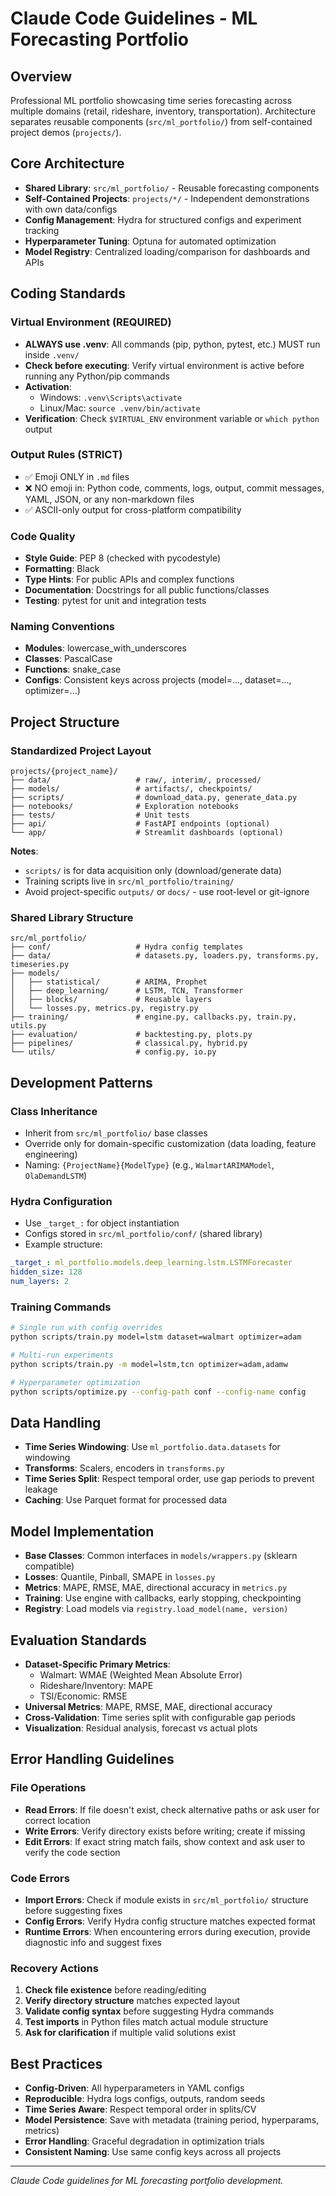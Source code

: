 # Claude Code Guidelines - ML Forecasting Portfolio

## Overview

Professional ML portfolio showcasing time series forecasting across multiple domains (retail, rideshare, inventory, transportation). Architecture separates reusable components (`src/ml_portfolio/`) from self-contained project demos (`projects/`).

## Core Architecture

- **Shared Library**: `src/ml_portfolio/` - Reusable forecasting components
- **Self-Contained Projects**: `projects/*/` - Independent demonstrations with own data/configs
- **Config Management**: Hydra for structured configs and experiment tracking
- **Hyperparameter Tuning**: Optuna for automated optimization
- **Model Registry**: Centralized loading/comparison for dashboards and APIs

## Coding Standards

### Virtual Environment (REQUIRED)

- **ALWAYS use .venv**: All commands (pip, python, pytest, etc.) MUST run inside `.venv/`
- **Check before executing**: Verify virtual environment is active before running any Python/pip commands
- **Activation**:
  - Windows: `.venv\Scripts\activate`
  - Linux/Mac: `source .venv/bin/activate`
- **Verification**: Check `$VIRTUAL_ENV` environment variable or `which python` output

### Output Rules (STRICT)

- ✅ Emoji ONLY in `.md` files
- ❌ NO emoji in: Python code, comments, logs, output, commit messages, YAML, JSON, or any non-markdown files
- ✅ ASCII-only output for cross-platform compatibility

### Code Quality

- **Style Guide**: PEP 8 (checked with pycodestyle)
- **Formatting**: Black
- **Type Hints**: For public APIs and complex functions
- **Documentation**: Docstrings for all public functions/classes
- **Testing**: pytest for unit and integration tests

### Naming Conventions

- **Modules**: lowercase_with_underscores
- **Classes**: PascalCase
- **Functions**: snake_case
- **Configs**: Consistent keys across projects (model=..., dataset=..., optimizer=...)

## Project Structure

### Standardized Project Layout

```
projects/{project_name}/
├── data/                   # raw/, interim/, processed/
├── models/                 # artifacts/, checkpoints/
├── scripts/                # download_data.py, generate_data.py
├── notebooks/              # Exploration notebooks
├── tests/                  # Unit tests
├── api/                    # FastAPI endpoints (optional)
└── app/                    # Streamlit dashboards (optional)
```

**Notes**:

- `scripts/` is for data acquisition only (download/generate data)
- Training scripts live in `src/ml_portfolio/training/`
- Avoid project-specific `outputs/` or `docs/` - use root-level or git-ignore

### Shared Library Structure

```
src/ml_portfolio/
├── conf/                   # Hydra config templates
├── data/                   # datasets.py, loaders.py, transforms.py, timeseries.py
├── models/
│   ├── statistical/        # ARIMA, Prophet
│   ├── deep_learning/      # LSTM, TCN, Transformer
│   ├── blocks/             # Reusable layers
│   └── losses.py, metrics.py, registry.py
├── training/               # engine.py, callbacks.py, train.py, utils.py
├── evaluation/             # backtesting.py, plots.py
├── pipelines/              # classical.py, hybrid.py
└── utils/                  # config.py, io.py
```

## Development Patterns

### Class Inheritance

- Inherit from `src/ml_portfolio/` base classes
- Override only for domain-specific customization (data loading, feature engineering)
- Naming: `{ProjectName}{ModelType}` (e.g., `WalmartARIMAModel`, `OlaDemandLSTM`)

### Hydra Configuration

- Use `_target_:` for object instantiation
- Configs stored in `src/ml_portfolio/conf/` (shared library)
- Example structure:

```yaml
_target_: ml_portfolio.models.deep_learning.lstm.LSTMForecaster
hidden_size: 128
num_layers: 2
```

### Training Commands

```bash
# Single run with config overrides
python scripts/train.py model=lstm dataset=walmart optimizer=adam

# Multi-run experiments
python scripts/train.py -m model=lstm,tcn optimizer=adam,adamw

# Hyperparameter optimization
python scripts/optimize.py --config-path conf --config-name config
```

## Data Handling

- **Time Series Windowing**: Use `ml_portfolio.data.datasets` for windowing
- **Transforms**: Scalers, encoders in `transforms.py`
- **Time Series Split**: Respect temporal order, use gap periods to prevent leakage
- **Caching**: Use Parquet format for processed data

## Model Implementation

- **Base Classes**: Common interfaces in `models/wrappers.py` (sklearn compatible)
- **Losses**: Quantile, Pinball, SMAPE in `losses.py`
- **Metrics**: MAPE, RMSE, MAE, directional accuracy in `metrics.py`
- **Training**: Use engine with callbacks, early stopping, checkpointing
- **Registry**: Load models via `registry.load_model(name, version)`

## Evaluation Standards

- **Dataset-Specific Primary Metrics**:
  - Walmart: WMAE (Weighted Mean Absolute Error)
  - Rideshare/Inventory: MAPE
  - TSI/Economic: RMSE
- **Universal Metrics**: MAPE, RMSE, MAE, directional accuracy
- **Cross-Validation**: Time series split with configurable gap periods
- **Visualization**: Residual analysis, forecast vs actual plots

## Error Handling Guidelines

### File Operations

- **Read Errors**: If file doesn't exist, check alternative paths or ask user for correct location
- **Write Errors**: Verify directory exists before writing; create if missing
- **Edit Errors**: If exact string match fails, show context and ask user to verify the code section

### Code Errors

- **Import Errors**: Check if module exists in `src/ml_portfolio/` structure before suggesting fixes
- **Config Errors**: Verify Hydra config structure matches expected format
- **Runtime Errors**: When encountering errors during execution, provide diagnostic info and suggest fixes

### Recovery Actions

1. **Check file existence** before reading/editing
1. **Verify directory structure** matches expected layout
1. **Validate config syntax** before suggesting Hydra commands
1. **Test imports** in Python files match actual module structure
1. **Ask for clarification** if multiple valid solutions exist

## Best Practices

- **Config-Driven**: All hyperparameters in YAML configs
- **Reproducible**: Hydra logs configs, outputs, random seeds
- **Time Series Aware**: Respect temporal order in splits/CV
- **Model Persistence**: Save with metadata (training period, hyperparams, metrics)
- **Error Handling**: Graceful degradation in optimization trials
- **Consistent Naming**: Use same config keys across all projects

______________________________________________________________________

*Claude Code guidelines for ML forecasting portfolio development.*
